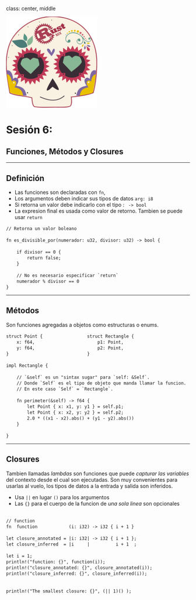 class: center, middle

<img src="../assets/images/rustmx-logo.svg" alt="RustMX" width="250rem" height="auto">

# Sesión 6: 
## Funciones, Métodos y Closures

---
## Definición
- Las funciones son declaradas con `fn`,
- Los argumentos deben indicar sus tipos de datos `arg: i8`
- Si retorna un valor debe indicarlo con el tipo : ` -> bool`
- La expresion final es usada como valor de retorno.  Tambien se puede usar `return`

```
// Retorna un valor boleano

fn es_divisible_por(numerador: u32, divisor: u32) -> bool {

    if divisor == 0 {
        return false;
    }

    // No es necesario especificar `return`
    numerador % divisor == 0
}
```

---
## Métodos

Son funciones agregadas a objetos como estructuras o enums.

```
struct Point {                 struct Rectangle {
    x: f64,                        p1: Point,
    y: f64,                        p2: Point,
}                              }

impl Rectangle {

    // `&self` es un "sintax sugar" para `self: &Self`.
    // Donde `Self` es el tipo de objeto que manda llamar la funcion.
    // En este caso `Self` = `Rectangle`.

    fn perimeter(&self) -> f64 {
        let Point { x: x1, y: y1 } = self.p1;
        let Point { x: x2, y: y2 } = self.p2;
        2.0 * ((x1 - x2).abs() + (y1 - y2).abs())
    }

}

```

---
## Closures
Tambien llamadas _lambdas_ son funciones que puede _capturar las variables_ del contexto desde el cual son ejecutadas.
Son muy convenientes para usarlas al vuelo, los tipos de datos a la entrada y salida son inferidos.

- Usa `||` en lugar `()` para los argumentos
- Las `{}` para el cuerpo de la funcion de _una sola linea_ son opcionales

```

// function
fn  function            (i: i32) -> i32 { i + 1 }

let closure_annotated = |i: i32| -> i32 { i + 1 };
let closure_inferred  = |i     |          i + 1  ;

let i = 1;
println!("function: {}", function(i));
println!("closure_annotated: {}", closure_annotated(i));
println!("closure_inferred: {}", closure_inferred(i));


println!("The smallest closure: {}", (|| 1)() );
```